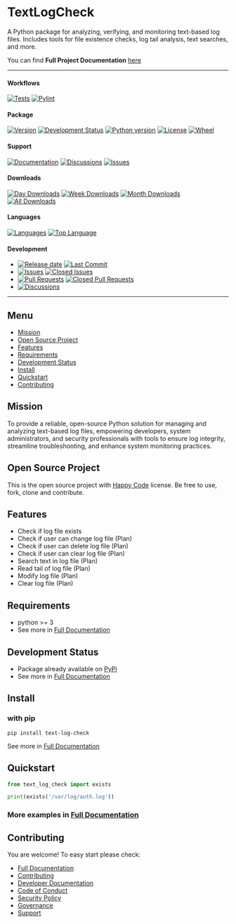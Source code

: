# TextLogCheck

A Python package for analyzing, verifying, and monitoring text-based log files. 
Includes tools for file existence checks, log tail analysis, text searches, and more. 

You can find **Full Project Documentation** [here][documentation_path]

<hr>

#### Workflows
[![Tests](https://github.com/LibSecSource/text-log-check/actions/workflows/run-tests.yml/badge.svg?branch=main)](https://github.com/LibSecSource/text-log-check/actions/workflows/run-tests.yml)
[![Pylint](https://github.com/LibSecSource/text-log-check/actions/workflows/lint.yml/badge.svg?branch=main)](https://github.com/LibSecSource/text-log-check/actions/workflows/lint.yml)

#### Package
[![Version](https://img.shields.io/pypi/v/text-log-check.svg)](https://pypi.python.org/pypi/text-log-check/)
[![Development Status](https://img.shields.io/pypi/status/text-log-check.svg)](https://pypi.python.org/pypi/text-log-check)
[![Python version](https://img.shields.io/pypi/pyversions/text-log-check.svg)](https://pypi.python.org/pypi/text-log-check/)
[![License](https://img.shields.io/pypi/l/text-log-check)](https://github.com/LibSecSource/text-log-check/blob/main/LICENSE)
[![Wheel](https://img.shields.io/pypi/wheel/text-log-check.svg)](https://pypi.python.org/pypi/text-log-check/)

#### Support
[![Documentation](https://img.shields.io/badge/docs-0094FF.svg)][documentation_path]
[![Discussions](https://img.shields.io/badge/discussions-ff0068.svg)](https://github.com/LibSecSource/text-log-check/discussions/)
[![Issues](https://img.shields.io/badge/issues-11AE13.svg)](https://github.com/LibSecSource/text-log-check/issues/)

#### Downloads
[![Day Downloads](https://img.shields.io/pypi/dd/text-log-check)](https://pepy.tech/project/text-log-check)
[![Week Downloads](https://img.shields.io/pypi/dw/text-log-check)](https://pepy.tech/project/text-log-check)
[![Month Downloads](https://img.shields.io/pypi/dm/text-log-check)](https://pepy.tech/project/text-log-check)
[![All Downloads](https://img.shields.io/pepy/dt/text-log-check)](https://pepy.tech/project/text-log-check)

#### Languages
[![Languages](https://img.shields.io/github/languages/count/LibSecSource/text-log-check)](https://github.com/LibSecSource/text-log-check)
[![Top Language](https://img.shields.io/github/languages/top/LibSecSource/text-log-check)](https://github.com/LibSecSource/text-log-check)

#### Development
- [![Release date](https://img.shields.io/github/release-date/LibSecSource/text-log-check
)](https://github.com/LibSecSource/text-log-check/releases)
[![Last Commit](https://img.shields.io/github/last-commit/LibSecSource/text-log-check/main
)](https://github.com/LibSecSource/text-log-check)
- [![Issues](https://img.shields.io/github/issues/LibSecSource/text-log-check
)](https://github.com/LibSecSource/text-log-check/issues/)
[![Closed Issues](https://img.shields.io/github/issues-closed/LibSecSource/text-log-check
)](https://github.com/LibSecSource/text-log-check/issues/)
- [![Pull Requests](https://img.shields.io/github/issues-pr/LibSecSource/text-log-check
)](https://github.com/LibSecSource/text-log-check/pulls)
[![Closed Pull Requests](https://img.shields.io/github/issues-pr-closed-raw/LibSecSource/text-log-check
)](https://github.com/LibSecSource/text-log-check/pulls)
- [![Discussions](https://img.shields.io/github/discussions/LibSecSource/text-log-check
)](https://github.com/LibSecSource/text-log-check/discussions/)

[//]: # (#### Repository Stats)

[//]: # ([![Stars]&#40;https://img.shields.io/github/stars/LibSecSource/text-log-check)

[//]: # (&#41;]&#40;https://github.com/LibSecSource/text-log-check&#41;)

[//]: # ([![Contributors]&#40;https://img.shields.io/github/contributors/LibSecSource/text-log-check)

[//]: # (&#41;]&#40;https://github.com/LibSecSource/text-log-checkgraphs/contributors&#41;)

[//]: # ([![Forks]&#40;https://img.shields.io/github/forks/LibSecSource/text-log-check)

[//]: # (&#41;]&#40;https://github.com/LibSecSource/text-log-check&#41;)

<hr>

## Menu

- [Mission](#mission)
- [Open Source Project](#open-source-project)
- [Features](#features)
- [Requirements](#requirements)
- [Development Status](#development-status)
- [Install](#install)
- [Quickstart](#quickstart)
- [Contributing](#contributing)

## Mission

To provide a reliable, open-source Python solution for managing and analyzing text-based log files, 
empowering developers, system administrators, and security professionals with tools to 
ensure log integrity, streamline troubleshooting, and enhance system monitoring practices.

## Open Source Project

This is the open source project with [Happy Code](LICENSE) license.
Be free to use, fork, clone and contribute.

## Features

- Check if log file exists
- Check if user can change log file (Plan)
- Check if user can delete log file (Plan)
- Check if user can clear log file (Plan)
- Search text in log file (Plan)
- Read tail of log file (Plan)
- Modify log file (Plan)
- Clear log file (Plan)

## Requirements

- python >= 3
- See more in [Full Documentation](https://libsecsource.github.io/text-log-check/about.html#requirements)

## Development Status

- Package already available on [PyPi](https://pypi.org/project/text-log-check/)
- See more in [Full Documentation](https://libsecsource.github.io/text-log-check/about.html#development-status)

## Install

### with pip

```commandline
pip install text-log-check
```

See more in [Full Documentation](https://libsecsource.github.io/text-log-check/install.html)

## Quickstart

```python
from text_log_check import exists

print(exists('/var/log/auth.log'))
```

### More examples in [Full Documentation][documentation_path]

## Contributing

You are welcome! To easy start please check:
- [Full Documentation][documentation_path]
- [Contributing](CONTRIBUTING.md)
- [Developer Documentation](https://libsecsource.github.io/text-log-check/dev_documentation.html)
- [Code of Conduct](CODE_OF_CONDUCT.md)
- [Security Policy](SECURITY.md)
- [Governance](GOVERNANCE.md)
- [Support](SUPPORT.md)

[documentation_path]: https://libsecsource.github.io/text-log-check/